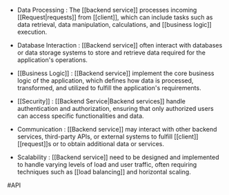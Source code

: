 - Data Processing : The [[backend service]] processes incoming [[Request|requests]] from [[client]], which can include tasks such as data retrieval, data manipulation, calculations, and [[business logic]] execution.
   
- Database Interaction : [[Backend service]] often interact with databases or data storage systems to store and retrieve data required for the application's operations.
   
- [[Business Logic]] : [[Backend service]] implement the core business logic of the application, which defines how data is processed, transformed, and utilized to fulfill the application's requirements.
   
- [[Security]] : [[Backend Service|Backend services]] handle authentication and authorization, ensuring that only authorized users can access specific functionalities and data.
   
- Communication : [[Backend service]] may interact with other backend services, third-party APIs, or external systems to fulfill [[client]] [[request]]s or to obtain additional data or services.
   
- Scalability : [[Backend service]] need to be designed and implemented to handle varying levels of load and user traffic, often requiring techniques such as [[load balancing]] and horizontal scaling.

#API 